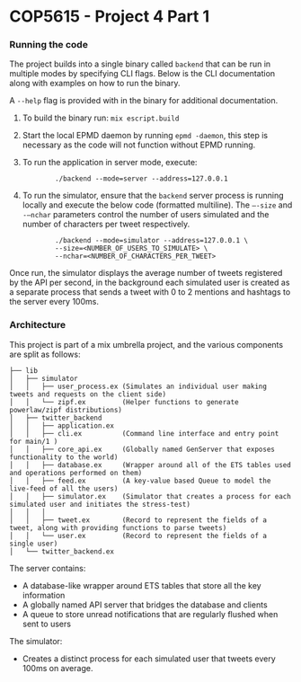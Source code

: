 # COP5615 - Project 4 Part 1

### Running the code

The project builds into a single binary called `backend` that can be run
in multiple modes by specifying CLI flags. Below is the CLI
documentation along with examples on how to run the binary.

A `--help` flag is provided with in the binary for additional documentation.

1.  To build the binary run: `mix escript.build`

2.  Start the local EPMD daemon by running `epmd -daemon`, this step is
    necessary as the code will not function without EPMD running.

3.  To run the application in server mode, execute:

                ./backend --mode=server --address=127.0.0.1
                

4.  To run the simulator, ensure that the `backend` server process is
    running locally and execute the below code (formatted multiline).
    The `–-size` and `-–nchar` parameters control the number of users
    simulated and the number of characters per tweet respectively.

                ./backend --mode=simulator --address=127.0.0.1 \
                --size=<NUMBER_OF_USERS_TO_SIMULATE> \
                --nchar=<NUMBER_OF_CHARACTERS_PER_TWEET>
                

Once run, the simulator displays the average number of tweets registered
by the API per second, in the background each simulated user is created
as a separate process that sends a tweet with 0 to 2 mentions and
hashtags to the server every 100ms.

### Architecture

This project is part of a mix umbrella project, and the various components are split as follows:

	├── lib								
	│   ├── simulator				
	│   │   ├── user_process.ex (Simulates an individual user making tweets and requests on the client side)
	│   │   └── zipf.ex			(Helper functions to generate powerlaw/zipf distributions)
	│   ├── twitter_backend
	│   │   ├── application.ex
	│   │   ├── cli.ex			(Command line interface and entry point for main/1 )
	│   │   ├── core_api.ex		(Globally named GenServer that exposes functionality to the world)
	│   │   ├── database.ex		(Wrapper around all of the ETS tables used and operations performed on them)
	│   │   ├── feed.ex			(A key-value based Queue to model the live-feed of all the users)
	│   │   ├── simulator.ex	(Simulator that creates a process for each simulated user and initiates the stress-test)
	│   │   │
	│   │   ├── tweet.ex		(Record to represent the fields of a tweet, along with providing functions to parse tweets)
	│   │   └── user.ex			(Record to represent the fields of a single user)
	│   └── twitter_backend.ex

The server contains:
* A database-like wrapper around ETS tables that store all the key information
* A globally named API server that bridges the database and clients
* A queue to store unread notifications that are regularly flushed when sent to users

The simulator:
* Creates a distinct process for each simulated user that tweets every 100ms on average.